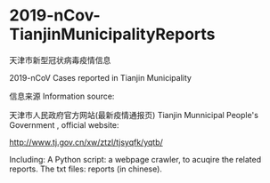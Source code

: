 # 2019-nCov-TianjinMunicipalityReports
天津市新型冠状病毒疫情信息

2019-nCoV Cases reported in Tianjin Municipality

信息来源 Information source:

天津市人民政府官方网站(最新疫情通报页) Tianjin Munnicipal People's Government , official website:

http://www.tj.gov.cn/xw/ztzl/tjsyqfk/yqtb/

Including: A Python script: a webpage crawler, to acuqire the related reports. The txt files: reports (in chinese).
